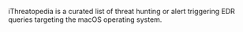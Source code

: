 iThreatopedia is a curated list of threat hunting or alert triggering EDR queries targeting the macOS operating system.
